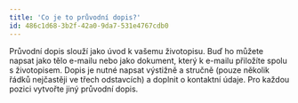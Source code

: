```yaml
---
title: 'Co je to průvodní dopis?'
id: 486c1d68-3b2f-42a0-9da7-531e4767cdb0
---
```

<p>Průvodní dopis slouží jako úvod k vašemu životopisu. Buď ho můžete napsat jako tělo e-mailu nebo jako dokument, který k&nbsp;e-mailu&nbsp;přiložíte spolu s životopisem. Dopis je nutné napsat výstižně a stručně (pouze několik řádků nejčastěji ve třech odstavcích) a doplnit o kontaktní údaje. Pro každou pozici vytvořte jiný průvodní dopis.
</p>